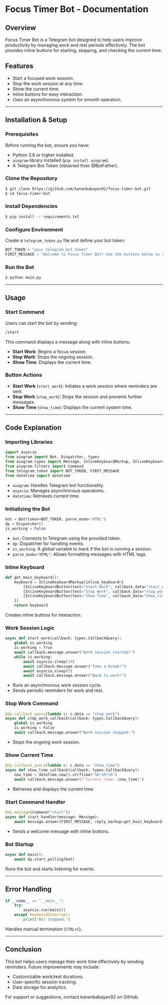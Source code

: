 # Focus Timer Bot - Documentation

## Overview

Focus Timer Bot is a Telegram bot designed to help users improve productivity by managing work and rest periods effectively. The bot provides inline buttons for starting, stopping, and checking the current time.

## Features

- Start a focused work session.
- Stop the work session at any time.
- Show the current time.
- Inline buttons for easy interaction.
- Uses an asynchronous system for smooth operation.

---

## Installation & Setup

### Prerequisites

Before running the bot, ensure you have:

- Python 3.8 or higher installed.
- `aiogram` library installed (`pip install aiogram`).
- A Telegram Bot Token (obtained from @BotFather).

### Clone the Repository

```bash
$ git clone https://github.com/kananbabayev92/focus-timer-bot.git
$ cd focus-timer-bot
```

### Install Dependencies

```bash
$ pip install -r requirements.txt
```

### Configure Environment

Create a `telegram_token.py` file and define your bot token:

```python
BOT_TOKEN = "your_telegram_bot_token"
FIRST_MESSAGE = "Welcome to Focus Timer Bot! Use the buttons below to start."
```

### Run the Bot

```bash
$ python main.py
```

---

## Usage

### Start Command

Users can start the bot by sending:

```bash
/start
```

This command displays a message along with inline buttons:

- **Start Work**: Begins a focus session.
- **Stop Work**: Stops the ongoing session.
- **Show Time**: Displays the current time.

### Button Actions

- **Start Work** (`start_work`): Initiates a work session where reminders are sent.
- **Stop Work** (`stop_work`): Stops the session and prevents further messages.
- **Show Time** (`show_time`): Displays the current system time.

---

## Code Explanation

### Importing Libraries

```python
import asyncio
from aiogram import Bot, Dispatcher, types
from aiogram.types import Message, InlineKeyboardMarkup, InlineKeyboardButton
from aiogram.filters import Command
from telegram_token import BOT_TOKEN, FIRST_MESSAGE
from datetime import datetime
```

- `aiogram`: Handles Telegram bot functionality.
- `asyncio`: Manages asynchronous operations.
- `datetime`: Retrieves current time.

### Initializing the Bot

```python
bot = Bot(token=BOT_TOKEN, parse_mode="HTML")
dp = Dispatcher()
is_working = False
```

- `bot`: Connects to Telegram using the provided token.
- `dp`: Dispatcher for handling events.
- `is_working`: A global variable to track if the bot is running a session.
- `parse_mode="HTML"`: Allows formatting messages with HTML tags.

### Inline Keyboard

```python
def get_main_keyboard():
    keyboard = InlineKeyboardMarkup(inline_keyboard=[
        [InlineKeyboardButton(text="Start Work", callback_data="start_work")],
        [InlineKeyboardButton(text="Stop Work", callback_data="stop_work")],
        [InlineKeyboardButton(text="Show Time", callback_data="show_time")]
    ])
    return keyboard
```

Creates inline buttons for interaction.

### Work Session Logic

```python
async def start_work(callback: types.CallbackQuery):
    global is_working
    is_working = True
    await callback.message.answer("Work session started!")
    while is_working:
        await asyncio.sleep(10)
        await callback.message.answer("Take a break!")
        await asyncio.sleep(5)
        await callback.message.answer("Back to work!")
```

- Runs an asynchronous work session cycle.
- Sends periodic reminders for work and rest.

### Stop Work Command

```python
@dp.callback_query(lambda c: c.data == "stop_work")
async def stop_work_callback(callback: types.CallbackQuery):
    global is_working
    is_working = False
    await callback.message.answer("Work session stopped.")
```

- Stops the ongoing work session.

### Show Current Time

```python
@dp.callback_query(lambda c: c.data == "show_time")
async def show_time_callback(callback: types.CallbackQuery):
    now_time = datetime.now().strftime("%H:%M:%S")
    await callback.message.answer(f"Current time: {now_time}")
```

- Retrieves and displays the current time.

### Start Command Handler

```python
@dp.message(Command("start"))
async def start_handler(message: Message):
    await message.answer(FIRST_MESSAGE, reply_markup=get_main_keyboard())
```

- Sends a welcome message with inline buttons.

### Bot Startup

```python
async def main():
    await dp.start_polling(bot)
```

Runs the bot and starts listening for events.

---

## Error Handling

```python
if __name__ == "__main__":
    try:
        asyncio.run(main())
    except KeyboardInterrupt:
        print("Bot stopped.")
```

Handles manual termination (`CTRL+C`).

---

## Conclusion

This bot helps users manage their work time effectively by sending reminders. Future improvements may include:

- Customizable work/rest durations.
- User-specific session tracking.
- Data storage for analytics.

For support or suggestions, contact kananbabayev92 on GitHub.

